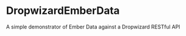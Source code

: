 DropwizardEmberData
===================

A simple demonstrator of Ember Data against a Dropwizard RESTful API
